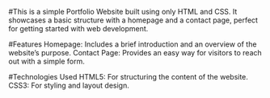 #This is a simple Portfolio Website built using only HTML and CSS. It showcases a basic structure with a homepage and a contact page, perfect for getting started with web development.

#Features
 Homepage: Includes a brief introduction and an overview of the website’s purpose.
 Contact Page: Provides an easy way for visitors to reach out with a simple form.

#Technologies Used
 HTML5: For structuring the content of the website.
 CSS3: For styling and layout design.
